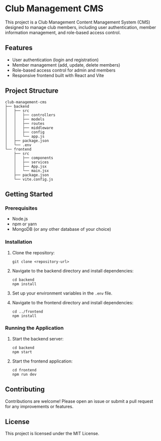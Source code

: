 # Club Management CMS

This project is a Club Management Content Management System (CMS) designed to manage club members, including user authentication, member information management, and role-based access control.

## Features

- User authentication (login and registration)
- Member management (add, update, delete members)
- Role-based access control for admin and members
- Responsive frontend built with React and Vite

## Project Structure

```
club-management-cms
├── backend
│   ├── src
│   │   ├── controllers
│   │   ├── models
│   │   ├── routes
│   │   ├── middleware
│   │   ├── config
│   │   └── app.js
│   ├── package.json
│   └── .env
└── frontend
    ├── src
    │   ├── components
    │   ├── services
    │   ├── App.jsx
    │   └── main.jsx
    ├── package.json
    └── vite.config.js
```

## Getting Started

### Prerequisites

- Node.js
- npm or yarn
- MongoDB (or any other database of your choice)

### Installation

1. Clone the repository:
   ```
   git clone <repository-url>
   ```

2. Navigate to the backend directory and install dependencies:
   ```
   cd backend
   npm install
   ```

3. Set up your environment variables in the `.env` file.

4. Navigate to the frontend directory and install dependencies:
   ```
   cd ../frontend
   npm install
   ```

### Running the Application

1. Start the backend server:
   ```
   cd backend
   npm start
   ```

2. Start the frontend application:
   ```
   cd frontend
   npm run dev
   ```

## Contributing

Contributions are welcome! Please open an issue or submit a pull request for any improvements or features.

## License

This project is licensed under the MIT License.